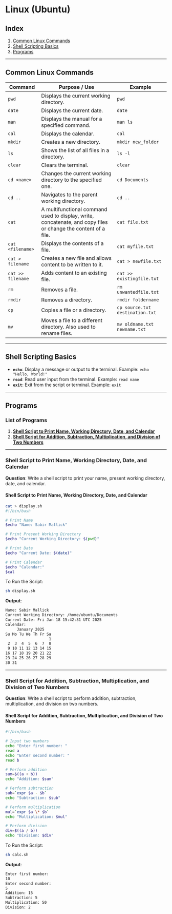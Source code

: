 # Linux (Ubuntu)

## Index
1. [Common Linux Commands](#common-linux-commands)
2. [Shell Scripting Basics](#shell-scripting-basics)
3. [Programs](#programs)

---

## Common Linux Commands
| **Command**        | **Purpose / Use**                                                                                          | **Example**                                 |
|---------------------|----------------------------------------------------------------------------------------------------------|---------------------------------------------|
| `pwd`              | Displays the current working directory.                                                                   | `pwd`                                       |
| `date`             | Displays the current date.                                                                                | `date`                                      |
| `man`              | Displays the manual for a specified command.                                                              | `man ls`                                    |
| `cal`              | Displays the calendar.                                                                                    | `cal`                                       |
| `mkdir`            | Creates a new directory.                                                                                  | `mkdir new_folder`                          |
| `ls`               | Shows the list of all files in a directory.                                                               | `ls -l`                                     |
| `clear`            | Clears the terminal.                                                                                      | `clear`                                     |
| `cd <name>`        | Changes the current working directory to the specified one.                                               | `cd Documents`                              |
| `cd ..`            | Navigates to the parent working directory.                                                                | `cd ..`                                     |
| `cat`              | A multifunctional command used to display, write, concatenate, and copy files or change the content of a file. | `cat file.txt`                             |
| `cat <filename>`    | Displays the contents of a file.                                                                          | `cat myfile.txt`                           |
| `cat > filename`   | Creates a new file and allows content to be written to it.                                                 | `cat > newfile.txt`                        |
| `cat >> filename`  | Adds content to an existing file.                                                                         | `cat >> existingfile.txt`                  |
| `rm`               | Removes a file.                                                                                            | `rm unwantedfile.txt`                      |
| `rmdir`            | Removes a directory.                                                                                      | `rmdir foldername`                         |
| `cp`               | Copies a file or a directory.                                                                             | `cp source.txt destination.txt`            |
| `mv`               | Moves a file to a different directory. Also used to rename files.                                          | `mv oldname.txt newname.txt`               |

---

## Shell Scripting Basics
- **`echo`**: Display a message or output to the terminal. Example: `echo "Hello, World!"`
- **`read`**: Read user input from the terminal. Example: `read name`
- **`exit`**: Exit from the script or terminal. Example: `exit`

---

## Programs

### List of Programs
1. **[Shell Script to Print Name, Working Directory, Date, and Calendar](#shell-script-to-print-name-working-directory-date-and-calendar)**
2. **[Shell Script for Addition, Subtraction, Multiplication, and Division of Two Numbers](#shell-script-for-addition-subtraction-multiplication-and-division-of-two-numbers)**

---

### Shell Script to Print Name, Working Directory, Date, and Calendar

**Question**: Write a shell script to print your name, present working directory, date, and calendar.

#### Shell Script to Print Name, Working Directory, Date, and Calendar
```bash
cat > display.sh
#!/bin/bash

# Print Name
$echo "Name: Sabir Mallick"

# Print Present Working Directory
$echo "Current Working Directory: $(pwd)"

# Print Date
$echo "Current Date: $(date)"

# Print Calendar
$echo "Calendar:"
$cal
```

To Run the Script:
```bash
sh display.sh
```

**Output**:
```bash
Name: Sabir Mallick
Current Working Directory: /home/ubuntu/Documents
Current Date: Fri Jan 18 15:42:31 UTC 2025
Calendar:
     January 2025
Su Mo Tu We Th Fr Sa
                   1
 2  3  4  5  6  7  8
 9 10 11 12 13 14 15
16 17 18 19 20 21 22
23 24 25 26 27 28 29
30 31
```

---

### Shell Script for Addition, Subtraction, Multiplication, and Division of Two Numbers

**Question**: Write a shell script to perform addition, subtraction, multiplication, and division on two numbers.

#### Shell Script for Addition, Subtraction, Multiplication, and Division of Two Numbers
```bash
#!/bin/bash

# Input two numbers
echo "Enter first number: "
read a
echo "Enter second number: "
read b

# Perform addition
sum=$((a + b))
echo "Addition: $sum"

# Perform subtraction
sub=`expr $a - $b`
echo "Subtraction: $sub"

# Perform multiplication
mul=`expr $a \* $b`
echo "Multiplication: $mul"

# Perform division
div=$((a / b))
echo "Division: $div"
```

To Run the Script:
```bash
sh calc.sh
```

**Output**:
```bash
Enter first number: 
10
Enter second number: 
5
Addition: 15
Subtraction: 5
Multiplication: 50
Division: 2
```
